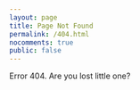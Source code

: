 ```yaml
---
layout: page
title: Page Not Found
permalink: /404.html
nocomments: true
public: false
---
```


Error 404.
Are you lost little one?
